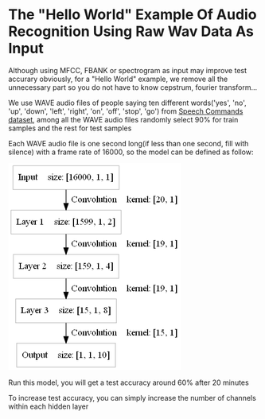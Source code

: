 The "Hello World" Example Of Audio Recognition Using Raw Wav Data As Input 
====

Although using MFCC, FBANK or spectrogram as input may improve test accurary obviously, for a "Hello World" example, we remove all the unnecessary part so you do not have to know cepstrum, fourier transform...


We use WAVE audio files of people saying ten different words('yes', 'no', 'up', 'down', 'left', 'right', 'on', 'off', 'stop', 'go') from [Speech Commands dataset](https://storage.cloud.google.com/download.tensorflow.org/data/speech_commands_v0.01.tar.gz), among all the WAVE audio files randomly select 90% for train samples and the rest for test samples


Each WAVE audio file is one second long(if less than one second, fill with silence) with a frame rate of 16000, so the model can be defined as follow:
<div><img src="files/model.png" /></div> 

Run this model, you will get a test accuracy around 60% after 20 minutes


To increase test accuracy, you can simply increase the number of channels within each hidden layer
















